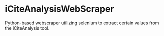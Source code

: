 # iCiteAnalysisWebScraper
Python-based webscraper utilizing selenium to extract certain values from the iCiteAnalysis tool.
